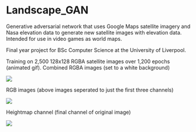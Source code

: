 # Landscape_GAN
Generative adversarial network that uses Google Maps satellite imagery and Nasa elevation data to generate new satellite images with elevation data. Intended for use in video games as world maps.

Final year project for BSc Computer Science at the University of Liverpool.

Training on 2,500 128x128 RGBA satellite images over 1,200 epochs (animated gif).
Combined RGBA images (set to a white background)

![](gifs/comboSmall.gif)

RGB images (above images seperated to just the first three channels)

![](gifs/imagesSmall.gif)

Heightmap channel (final channel of original image)

![](gifs/heightSmall.gif)

